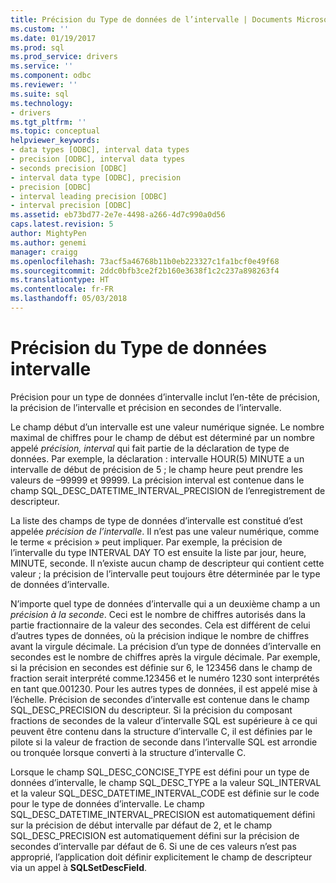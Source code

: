 ```yaml
---
title: Précision du Type de données de l’intervalle | Documents Microsoft
ms.custom: ''
ms.date: 01/19/2017
ms.prod: sql
ms.prod_service: drivers
ms.service: ''
ms.component: odbc
ms.reviewer: ''
ms.suite: sql
ms.technology:
- drivers
ms.tgt_pltfrm: ''
ms.topic: conceptual
helpviewer_keywords:
- data types [ODBC], interval data types
- precision [ODBC], interval data types
- seconds precision [ODBC]
- interval data type [ODBC], precision
- precision [ODBC]
- interval leading precision [ODBC]
- interval precision [ODBC]
ms.assetid: eb73bd77-2e7e-4498-a266-4d7c990a0d56
caps.latest.revision: 5
author: MightyPen
ms.author: genemi
manager: craigg
ms.openlocfilehash: 73acf5a46768b11b0eb223327c1fa1bcf0e49f68
ms.sourcegitcommit: 2ddc0bfb3ce2f2b160e3638f1c2c237a898263f4
ms.translationtype: HT
ms.contentlocale: fr-FR
ms.lasthandoff: 05/03/2018
---
```

# <a name="interval-data-type-precision"></a>Précision du Type de données intervalle
Précision pour un type de données d’intervalle inclut l’en-tête de précision, la précision de l’intervalle et précision en secondes de l’intervalle.  
  
 Le champ début d’un intervalle est une valeur numérique signée. Le nombre maximal de chiffres pour le champ de début est déterminé par un nombre appelé *précision, interval* qui fait partie de la déclaration de type de données. Par exemple, la déclaration : intervalle HOUR(5) MINUTE a un intervalle de début de précision de 5 ; le champ heure peut prendre les valeurs de –99999 et 99999. La précision interval est contenue dans le champ SQL_DESC_DATETIME_INTERVAL_PRECISION de l’enregistrement de descripteur.  
  
 La liste des champs de type de données d’intervalle est constitué d’est appelée *précision de l’intervalle*. Il n’est pas une valeur numérique, comme le terme « précision » peut impliquer. Par exemple, la précision de l’intervalle du type INTERVAL DAY TO est ensuite la liste par jour, heure, MINUTE, seconde. Il n’existe aucun champ de descripteur qui contient cette valeur ; la précision de l’intervalle peut toujours être déterminée par le type de données d’intervalle.  
  
 N’importe quel type de données d’intervalle qui a un deuxième champ a un *précision à la seconde*. Ceci est le nombre de chiffres autorisés dans la partie fractionnaire de la valeur des secondes. Cela est différent de celui d’autres types de données, où la précision indique le nombre de chiffres avant la virgule décimale. La précision d’un type de données d’intervalle en secondes est le nombre de chiffres après la virgule décimale. Par exemple, si la précision en secondes est définie sur 6, le 123456 dans le champ de fraction serait interprété comme.123456 et le numéro 1230 sont interprétés en tant que.001230. Pour les autres types de données, il est appelé mise à l’échelle. Précision de secondes d’intervalle est contenue dans le champ SQL_DESC_PRECISION du descripteur. Si la précision du composant fractions de secondes de la valeur d’intervalle SQL est supérieure à ce qui peuvent être contenu dans la structure d’intervalle C, il est définies par le pilote si la valeur de fraction de seconde dans l’intervalle SQL est arrondie ou tronquée lorsque converti à la structure d’intervalle C.  
  
 Lorsque le champ SQL_DESC_CONCISE_TYPE est défini pour un type de données d’intervalle, le champ SQL_DESC_TYPE a la valeur SQL_INTERVAL et la valeur SQL_DESC_DATETIME_INTERVAL_CODE est définie sur le code pour le type de données d’intervalle. Le champ SQL_DESC_DATETIME_INTERVAL_PRECISION est automatiquement défini sur la précision de début intervalle par défaut de 2, et le champ SQL_DESC_PRECISION est automatiquement défini sur la précision de secondes d’intervalle par défaut de 6. Si une de ces valeurs n’est pas approprié, l’application doit définir explicitement le champ de descripteur via un appel à **SQLSetDescField**.
